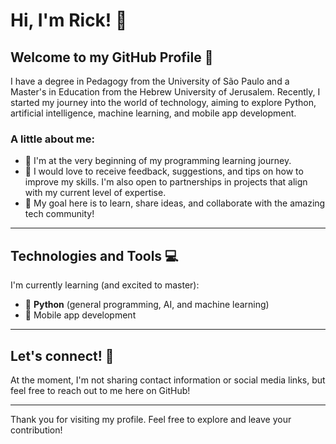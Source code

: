 # Hi, I'm Rick! 👋  
## Welcome to my GitHub Profile 🚀  

I have a degree in Pedagogy from the University of São Paulo and a Master's in Education from the Hebrew University of Jerusalem. Recently, I started my journey into the world of technology, aiming to explore Python, artificial intelligence, machine learning, and mobile app development.  

### A little about me:  
- 🌱 I'm at the very beginning of my programming learning journey.  
- 🤝 I would love to receive feedback, suggestions, and tips on how to improve my skills. I'm also open to partnerships in projects that align with my current level of expertise.  
- 🎯 My goal here is to learn, share ideas, and collaborate with the amazing tech community!  

---

## Technologies and Tools 💻  

I'm currently learning (and excited to master):  
- 🐍 **Python** (general programming, AI, and machine learning)  
- 📱 Mobile app development  

---

## Let's connect! 🌟  

At the moment, I'm not sharing contact information or social media links, but feel free to reach out to me here on GitHub!  

---

Thank you for visiting my profile. Feel free to explore and leave your contribution!
